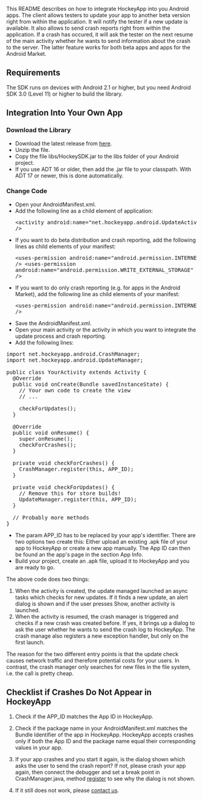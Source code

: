 This README describes on how to integrate HockeyApp into you Android apps. The client allows testers to update your app to another beta version right from within the application. It will notify the tester if a new update is available. It also allows to send crash reports right from within the application. If a crash has occured, it will ask the tester on the next resume of the main activity whether he wants to send information about the crash to the server. The latter feature works for both beta apps and apps for the Android Market.

## Requirements

The SDK runs on devices with Android 2.1 or higher, but you need Android SDK 3.0 (Level 11) or higher to build the library.

## Integration Into Your Own App

### Download the Library

* Download the latest release from [here](https://github.com/codenauts/HockeySDK-Android/downloads).
* Unzip the file.
* Copy the file libs/HockeySDK.jar to the libs folder of your Android project.
* If you use ADT 16 or older, then add the .jar file to your classpath. With ADT 17 or newer, this is done automatically.

### Change Code

* Open your AndroidManifest.xml.
* Add the following line as a child element of application: <pre>&lt;activity android:name="net.hockeyapp.android.UpdateActivity" /></pre>
* If you want to do beta distribution and crash reporting, add the following lines as child elements of your manifest: <pre>&lt;uses-permission android:name="android.permission.INTERNET" />
&lt;uses-permission android:name="android.permission.WRITE_EXTERNAL_STORAGE" /></pre>
* If you want to do only crash reporting (e.g. for apps in the Android Market), add the following line as child elements of your manifest: <pre>&lt;uses-permission android:name="android.permission.INTERNET" />
* Save the AndroidManifest.xml.
* Open your main activity or the activity in which you want to integrate the update process and crash reporting.
* Add the following lines:

<pre>import net.hockeyapp.android.CrashManager;
import net.hockeyapp.android.UpdateManager;
               
public class YourActivity extends Activity {
  @Override
  public void onCreate(Bundle savedInstanceState) {
    // Your own code to create the view
    // ...
    
    checkForUpdates();
  }

  @Override
  public void onResume() {
    super.onResume();
    checkForCrashes();
  }

  private void checkForCrashes() {
    CrashManager.register(this, APP_ID);
  }

  private void checkForUpdates() {
    // Remove this for store builds!
    UpdateManager.register(this, APP_ID);
  }
  
  // Probably more methods
}</pre>

* The param APP_ID has to be replaced by your app's identifier. There are two options two create this: Either upload an existing .apk file of your app to HockeyApp or create a new app manually. The App ID can then be found an the app's page in the section App Info.
* Build your project, create an .apk file, upload it to HockeyApp and you are ready to go.

The above code does two things: 

1. When the activity is created, the update managed launched an async tasks which checks for new updates. If it finds a new update, an alert dialog is shown and if the user presses Show, another activity is launched.
2. When the activity is resumed, the crash manager is triggered and checks if a new crash was created before. If yes, it brings up a dialog to ask the user whether he wants to send the crash log to HockeyApp. The crash manage also registers a new exception handler, but only on the first launch.

The reason for the two different entry points is that the update check causes network traffic and therefore potential costs for your users. In contrast, the crash manager only searches for new files in the file system, i.e. the call is pretty cheap. 

## Checklist if Crashes Do Not Appear in HockeyApp

1. Check if the APP_ID matches the App ID in HockeyApp.

2. Check if the package name in your AndroidManifest.xml matches the Bundle Identifier of the app in HockeyApp. HockeyApp accepts crashes only if both the App ID and the package name equal their corresponding values in your app.

3. If your app crashes and you start it again, is the dialog shown which asks the user to send the crash report? If not, please crash your app again, then connect the debugger and set a break point in CrashManager.java, method [register](https://github.com/TheRealKerni/HockeyKit/blob/develop/client/Android/src/net/hockeyapp/android/CrashManager.java#L27) to see why the dialog is not shown.

5. If it still does not work, please [contact us](http://support.hockeyapp.net/discussion/new).